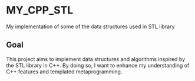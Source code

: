 # MY_CPP_STL
My implementation of some of the data structures used in STL library

## Goal
This project aims to implement data structures and algorithms inspired by the STL library in C++. By doing so, I want to enhance my understanding of C++ features and templated metaprogramming.
